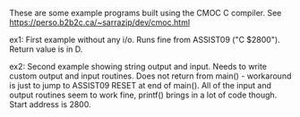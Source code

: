 These are some example programs built using the CMOC C compiler.
See https://perso.b2b2c.ca/~sarrazip/dev/cmoc.html

ex1: First example without any i/o. Runs fine from ASSIST09 ("C
$2800"). Return value is in D.

ex2: Second example showing string output and input. Needs to write
custom output and input routines. Does not return from main() -
workaround is just to jump to ASSIST09 RESET at end of main(). All of
the input and output routines seem to work fine, printf() brings in a
lot of code though. Start address is 2800.
